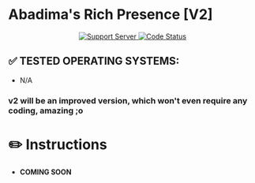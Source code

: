 # Abadima's Rich Presence [V2]


<div align="center">
  <a href="https://discord.gg/WpuYSe3xGt">
    <img src="https://img.shields.io/discord/905979173070340097.svg?label=Support&logo=Discord&colorB=7289da&style=for-the-badge" alt="Support Server">
  </a>
  <a href="https://github.com/Abadima/RPC/tree/v2">
    <img src="https://img.shields.io/github/checks-status/abadima/rpc/v2?label=BUILD&style=for-the-badge" alt="Code Status">
  </a>
</div>

## ✅ TESTED OPERATING SYSTEMS:
- N/A

### v2 will be an improved version, which won't even require any coding, amazing ;o

# ✏️ **Instructions**

- **COMING SOON**
